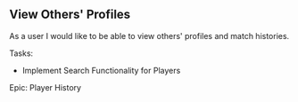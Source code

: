 View Others' Profiles
-

As a user I would like to be able to view others' profiles and match histories.

Tasks: 
+ Implement Search Functionality for Players

Epic: Player History